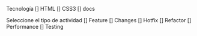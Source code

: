 Tecnología
 [] HTML
 [] CSS3
 [] docs
 
Seleccione el tipo de actividad
 [] Feature
 [] Changes
 [] Hotfix
 [] Refactor
 [] Performance
 [] Testing